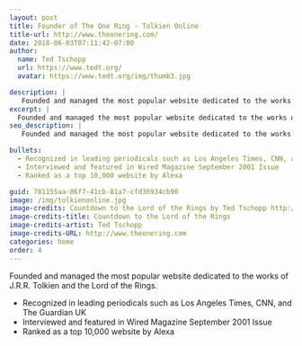 ```yaml
---
layout: post
title: Founder of The One Ring - Tolkien Online
title-url: http://www.theonering.com/
date: 2018-06-03T07:11:42-07:00
author:
  name: Ted Tschopp
  url: https://www.tedt.org/
  avatar: https://www.tedt.org/img/thumb3.jpg

description: |
   Founded and managed the most popular website dedicated to the works of J.R.R. Tolkien and the Lord of the Rings.  
excerpt: |
  Founded and managed the most popular website dedicated to the works of J.R.R. Tolkien and the Lord of the Rings.
seo_description: |
   Founded and managed the most popular website dedicated to the works of J.R.R. Tolkien and the Lord of the Rings.

bullets:
  - Recognized in leading periodicals such as Los Angeles Times, CNN, and The Guardian UK
  - Interviewed and featured in Wired Magazine September 2001 Issue
  - Ranked as a top 10,000 website by Alexa

guid: 781155aa-86f7-41cb-81a7-cfd36934cb90
image: /img/tolkienonline.jpg
image-credits: Countdown to the Lord of the Rings by Ted Tschopp http://www.theonering.com  
image-credits-title: Countdown to the Lord of the Rings
image-credits-artist: Ted Tschopp
image-credits-URL: http://www.theonering.com  
categories: home
order: 4
---
```


Founded and managed the most popular website dedicated to the works of J.R.R. Tolkien and the Lord of the Rings.
* Recognized in leading periodicals such as Los Angeles Times, CNN, and The Guardian UK
* Interviewed and featured in Wired Magazine September 2001 Issue
* Ranked as a top 10,000 website by Alexa